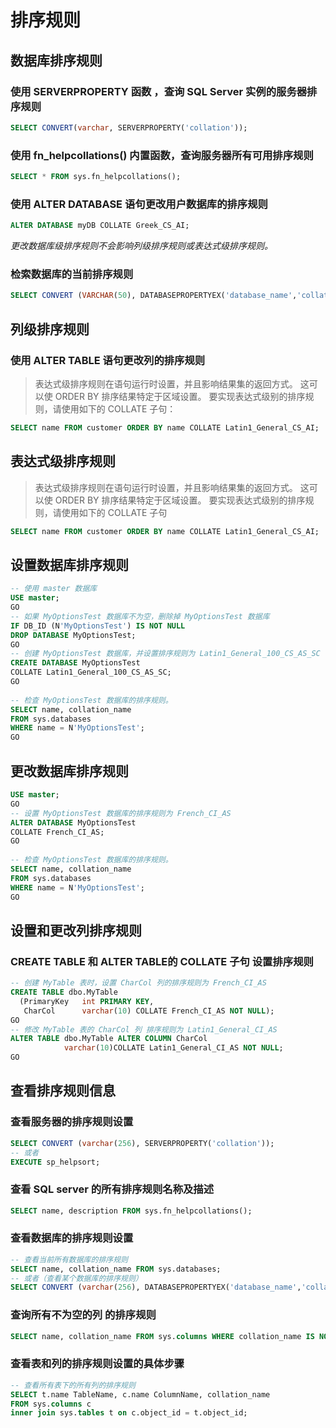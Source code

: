 #  					 	排序规则


## 数据库排序规则

### 使用 SERVERPROPERTY 函数 ，查询 SQL Server 实例的服务器排序规则

```SQL
SELECT CONVERT(varchar, SERVERPROPERTY('collation'));
```

### 使用 fn_helpcollations() 内置函数，查询服务器所有可用排序规则

```SQL
SELECT * FROM sys.fn_helpcollations();
```

### 使用 ALTER DATABASE 语句更改用户数据库的排序规则

```SQL
ALTER DATABASE myDB COLLATE Greek_CS_AI;
```
_更改数据库级排序规则不会影响列级排序规则或表达式级排序规则。_

### 检索数据库的当前排序规则

```SQL
SELECT CONVERT (VARCHAR(50), DATABASEPROPERTYEX('database_name','collation'));
```

## 列级排序规则


### 使用 ALTER TABLE 语句更改列的排序规则

> 表达式级排序规则在语句运行时设置，并且影响结果集的返回方式。 这可以使 ORDER BY 排序结果特定于区域设置。 要实现表达式级别的排序规则，请使用如下的 COLLATE 子句：

```SQL
SELECT name FROM customer ORDER BY name COLLATE Latin1_General_CS_AI;
```

## 表达式级排序规则

> 表达式级排序规则在语句运行时设置，并且影响结果集的返回方式。 这可以使 ORDER BY 排序结果特定于区域设置。 要实现表达式级别的排序规则，请使用如下的 COLLATE 子句

```SQL
SELECT name FROM customer ORDER BY name COLLATE Latin1_General_CS_AI;
```


## 设置数据库排序规则

```SQL
-- 使用 master 数据库
USE master;  
GO  
-- 如果 MyOptionsTest 数据库不为空，删除掉 MyOptionsTest 数据库
IF DB_ID (N'MyOptionsTest') IS NOT NULL  
DROP DATABASE MyOptionsTest;  
GO  
-- 创建 MyOptionsTest 数据库，并设置排序规则为 Latin1_General_100_CS_AS_SC
CREATE DATABASE MyOptionsTest  
COLLATE Latin1_General_100_CS_AS_SC;  
GO  
  
-- 检查 MyOptionsTest 数据库的排序规则。
SELECT name, collation_name  
FROM sys.databases  
WHERE name = N'MyOptionsTest';  
GO
```

## 更改数据库排序规则

```SQL
USE master;  
GO  
-- 设置 MyOptionsTest 数据库的排序规则为 French_CI_AS
ALTER DATABASE MyOptionsTest  
COLLATE French_CI_AS; 
GO  
  
-- 检查 MyOptionsTest 数据库的排序规则。 
SELECT name, collation_name  
FROM sys.databases  
WHERE name = N'MyOptionsTest';  
GO
```

## 设置和更改列排序规则

### CREATE TABLE 和 ALTER TABLE的 COLLATE 子句 设置排序规则

```SQL
-- 创建 MyTable 表时，设置 CharCol 列的排序规则为 French_CI_AS
CREATE TABLE dbo.MyTable  
  (PrimaryKey   int PRIMARY KEY,  
   CharCol      varchar(10) COLLATE French_CI_AS NOT NULL);  
GO  
-- 修改 MyTable 表的 CharCol 列 排序规则为 Latin1_General_CI_AS
ALTER TABLE dbo.MyTable ALTER COLUMN CharCol  
            varchar(10)COLLATE Latin1_General_CI_AS NOT NULL;  
GO
```

## 查看排序规则信息

### 查看服务器的排序规则设置

```SQL
SELECT CONVERT (varchar(256), SERVERPROPERTY('collation')); 
-- 或者
EXECUTE sp_helpsort;
```

### 查看 SQL server 的所有排序规则名称及描述

```SQL
SELECT name, description FROM sys.fn_helpcollations();
```

### 查看数据库的排序规则设置

```SQL
-- 查看当前所有数据库的排序规则
SELECT name, collation_name FROM sys.databases;
-- 或者（查看某个数据库的排序规则）
SELECT CONVERT (varchar(256), DATABASEPROPERTYEX('database_name','collation'));
```

### 查询所有不为空的列 的排序规则

```SQL
SELECT name, collation_name FROM sys.columns WHERE collation_name IS NOT NULL;
```

### 查看表和列的排序规则设置的具体步骤

```SQL
-- 查看所有表下的所有列的排序规则
SELECT t.name TableName, c.name ColumnName, collation_name  
FROM sys.columns c  
inner join sys.tables t on c.object_id = t.object_id;
```